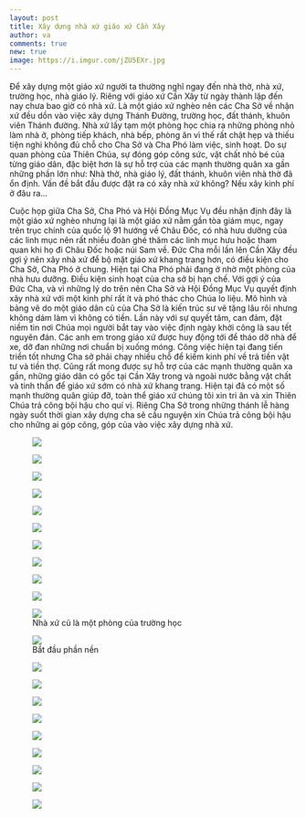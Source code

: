 ```yaml
---
layout: post
title: Xây dựng nhà xứ giáo xứ Cần Xây
author: va
comments: true
new: true
image: https://i.imgur.com/jZU5EXr.jpg
---
```


Để xây dựng một giáo xứ người ta thường nghĩ ngay đến nhà thờ, nhà xứ, trường học, nhà giáo lý. Riêng với giáo xứ Cần Xây từ ngày thành lập đến nay chưa bao giờ có nhà xứ. Là một giáo xứ nghèo nên các Cha Sở về nhận xứ đều dồn vào việc xây dựng Thánh Đường, trường học, đất thánh, khuôn viên Thánh đường. Nhà xứ lấy tạm một phòng học chia ra những phòng nhỏ làm nhà ở, phòng tiếp khách, nhà bếp, phòng ăn vì thế rất chật hẹp và thiếu tiện nghi không đủ chỗ cho Cha Sở và Cha Phó làm việc, sinh hoạt. Do sự quan phòng của Thiên Chúa, sự đóng góp công sức, vật chất nhỏ bé của từng giáo dân, đặc biệt hơn là sự hỗ trợ của các mạnh thường quân xa gần những phần lớn như: Nhà thờ, nhà giáo lý, đất thánh, khuôn viên nhà thờ đã ổn định. Vấn đề bắt đầu được đặt ra có xây nhà xứ không? Nếu xây kinh phí ở đâu ra…

Cuộc họp giữa Cha Sở, Cha Phó và Hội Đồng Mục Vụ đều nhận định đây là một giáo xứ nghèo nhưng lại là một giáo xứ nằm gần tòa giám mục, ngay trên trục chính của quốc lộ 91 hướng về Châu Đốc, có nhà hưu dưỡng của các linh mục nên rất nhiều đoàn ghé thăm các linh mục hưu hoặc tham quan khi họ đi Châu Đốc hoặc núi Sam về. Đức Cha mỗi lần lên Cần Xây đều gợi ý nên xây nhà xứ để bộ mặt giáo xứ khang trang hơn, có điều kiện cho Cha Sở, Cha Phó ở chung. Hiện tại Cha Phó phải đang ở nhờ một phòng của nhà hưu dưỡng. Điều kiện sinh hoạt của cha sở bị hạn chế. Với gợi ý của Đức Cha, và vì những lý do trên nên Cha Sở và Hội Đồng Mục Vụ quyết định xây nhà xứ với một kinh phí rất ít và phó thác cho Chúa lo liệu. Mô hình và bảng vẽ do một giáo dân cũ của Cha Sở là kiến trúc sư vẽ tặng lâu rôi nhưng không dám làm vì không có tiền. Lần này với sự quyết tâm, can đảm, đặt niềm tin nơi Chúa mọi người bắt tay vào việc định ngày khởi công là sau tết nguyên đán. Các anh em trong giáo xứ được huy động tới để tháo dỡ nhà để xe, dỡ đan những nơi chuẩn bị xuống móng. Công việc hiện tại đang tiến triển tốt nhưng Cha sở phải chạy nhiều chỗ để kiếm kinh phí về trả tiền vật tư và tiền thợ. Cũng rất mong được sự hỗ trợ của các mạnh thường quân xa gần, những giáo dân có gốc tại Cần Xây trong và ngoài nước bằng vật chất và tinh thần để giáo xứ sớm có nhà xứ khang trang. Hiện tại đã có một số mạnh thường quân giúp đỡ, toàn thể giáo xứ chúng tôi xin tri ân và xin Thiên Chúa trả công bội hậu cho quí vị. Riêng Cha Sở trong những thánh lễ hàng ngày suốt thời gian xây dựng cha sẽ cầu nguyện xin Chúa trả công bội hậu cho những ai góp công, góp của vào việc xây dựng nhà xứ.

<figure>
    <img src="https://i.imgur.com/VOYg0g9.jpg" />
</figure>

<figure>
    <img src="https://i.imgur.com/0q6W1gh.jpg" />
</figure>

<figure>
    <img src="https://i.imgur.com/0mzV2nW.jpg" />
</figure>

<figure>
    <img src="https://i.imgur.com/54UnHF5.jpg" />
</figure>

<figure>
    <img src="https://i.imgur.com/2vBjl7B.jpg" />
</figure>

<figure>
    <img src="https://i.imgur.com/1GoNwKu.jpg" />
</figure>

<figure>
    <img src="https://i.imgur.com/5ZbYOCk.jpg" />
</figure>

<figure>
    <img src="https://i.imgur.com/iUeqvX2.jpg" />
</figure>

<figure>
    <img src="https://i.imgur.com/4A1lkIZ.jpg" />
</figure>

<figure>
    <img src="https://i.imgur.com/vrghGnX.jpg" />
</figure>

<figure>
    <img src="https://i.imgur.com/GE5rIFG.jpg" />
    <figcaption>Nhà xứ cũ là một phòng của trường học</figcaption>
</figure>

<figure>
    <img src="https://i.imgur.com/G6GxUvR.jpg" />
    <figcaption>Bắt đầu phần nền</figcaption>
</figure>

<figure>
    <img src="https://i.imgur.com/mbzByLP.jpg" />
</figure>

<figure>
    <img src="https://i.imgur.com/eqD5GB6.jpg" />
</figure>

<figure>
    <img src="https://i.imgur.com/qlQNFj7.jpg" />
</figure>

<figure>
    <img src="https://i.imgur.com/uCSHGsk.jpg" />
</figure>

<figure>
    <img src="https://i.imgur.com/VkC4sva.jpg" />
</figure>

<figure>
    <img src="https://i.imgur.com/yWBJimn.jpg" />
</figure>

<figure>
    <img src="https://i.imgur.com/KYL7w1z.jpg" />
</figure>

<figure>
    <img src="https://i.imgur.com/4aLZblO.jpg" />
</figure>

<figure>
    <img src="https://i.imgur.com/INeQQ15.jpg" />
</figure>
